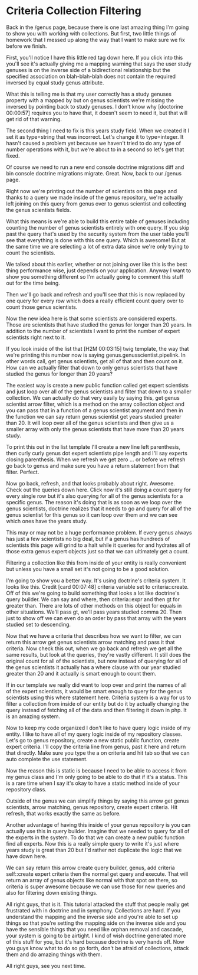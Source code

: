 # Criteria Collection Filtering

 Back in the /genus page, because there is one last amazing thing I'm going to show you with working with collections. But first, two little things of homework that I messed up along the way that I want to make sure we fix before we finish.

 First, you'll notice I have this little red tag down here. If you click into this you'll see it's actually giving me a mapping warning that says the user study genuses is on the inverse side of a bidirectional relationship but the specified association on blah-blah-blah does not contain the required inversed by equal study genus attribute.
 
 What this is telling me is that my user correctly has a study genuses property with a mapped by but on genus scientists we're missing the inversed by pointing back to study genuses. I don't know why [doctorine 00:00:57] requires you to have that, it doesn't seem to need it, but that will get rid of that warning.

 The second thing I need to fix is this years study field. When we created it I set it as type=string that was incorrect. Let's change it to type=integer. It hasn't caused a problem yet because we haven't tried to do any type of number operations with it, but we're about to in a second so let's get that fixed.

 Of course we need to run a new end console doctrine migrations diff and bin console doctrine migrations migrate. Great. Now, back to our /genus page.

 Right now we're printing out the number of scientists on this page and thanks to a query we made inside of the genus repository, we're actually left joining on this query from genus over to genus scientist and collecting the genus scientists fields.

 What this means is we're able to build this entire table of genuses including counting the number of genus scientists entirely with one query. If you skip past the query that's used by the security system from the user table you'll see that everything is done with this one query. Which is awesome! But at the same time we are selecting a lot of extra data since we're only trying to count the scientists.

 We talked about this earlier, whether or not joining over like this is the best thing performance wise, just depends on your application. Anyway I want to show you something different so I'm actually going to comment this stuff out for the time being.

 Then we'll go back and refresh and you'll see that this is now replaced by one query for every row which does a really efficient count query over to count those genus scientists.

 Now the new idea here is that some scientists are considered experts. Those are scientists that have studied the genus for longer than 20 years. In addition to the number of scientists I want to print the number of expert scientists right next to it.

 If you look inside of the list that [H2M 00:03:15] twig template, the way that we're printing this number now is saying genus.genusscientist.pipelink. In other words call, get genus scientists, get all of that and then count on it. How can we actually filter that down to only genus scientists that have studied the genus for longer than 20 years?

 The easiest way is create a new public function called get expert scientists and just loop over all of the genus scientists and filter that down to a smaller collection. We can actually do that very easily by saying this, get genus scientist arrow filter, which is a method on the array collection object and you can pass that in a function of a genus scientist argument and then in the function we can say return genus scientist get years studied greater than 20. It will loop over all of the genus scientists and then give us a smaller array with only the genus scientists that have more than 20 years study.

 To print this out in the list template I'll create a new line left parenthesis, then curly curly genus dot expert scientists pipe length and I'll say experts closing parenthesis. When we refresh we get zero ... or before we refresh go back to genus and make sure you have a return statement from that filter. Perfect.

 Now go back, refresh, and that looks probably about right. Awesome. Check out the queries down here. Click now it's still doing a count query for every single row but it's also querying for all of the genus scientists for a specific genus. The reason it's doing that is as soon as we loop over the genus scientists, doctrine realizes that it needs to go and query for all of the genus scientist for this genus so it can loop over them and we can see which ones have the years study.

 This may or may not be a huge performance problem. If every genus always has just a few scientists no big deal, but if a genus has hundreds of scientists this page will grind to a halt while it queries for and hydrates all of those extra genus expert objects just so that we can ultimately get a count.

 Filtering a collection like this from inside of your entity is really convenient but unless you have a small set it's not going to be a good solution.

 I'm going to show you a better way. It's using doctrine's criteria system. It looks like this. Credit [card 00:07:48] criteria variable set to criteria::create. Off of this we're going to build something that looks a lot like doctrine's query builder. We can say and where, then criteria::expr and then gt for greater than. There are lots of other methods on this object for equals in other situations. We'll pass gt, we'll pass years studied comma 20. Then just to show off we can even do an order by pass that array with the years studied set to descending.

 Now that we have a criteria that describes how we want to filter, we can return this arrow get genus scientists arrow matching and pass it that criteria. Now check this out, when we go back and refresh we get all the same results, but look at the queries, they're vastly different. It still does the original count for all of the scientists, but now instead of querying for all of the genus scientists it actually has a where clause with our year studied greater than 20 and it actually is smart enough to count them.

 If in our template we really did want to loop over and print the names of all of the expert scientists, it would be smart enough to query for the genus scientists using this where statement here. Criteria system is a way for us to filter a collection from inside of our entity but do it by actually changing the query instead of fetching all of the data and then filtering it down in php. It is an amazing system.

 Now to keep my code organized I don't like to have query logic inside of my entity. I like to have all of my query logic inside of my repository classes. Let's go to genus repository, create a new static public function, create expert criteria. I'll copy the criteria line from genus, past it here and return that directly. Make sure you type the a on criteria and hit tab so that we can auto complete the use statement.

 Now the reason this is static is because I need to be able to access it from my genus class and I'm only going to be able to do that if it's a status. This is a rare time when I say it's okay to have a static method inside of your repository class.

 Outside of the genus we can simplify things by saying this arrow get genus scientists, arrow matching, genus repository, create expert criteria. Hit refresh, that works exactly the same as before.

 Another advantage of having this inside of your genus repository is you can actually use this in query builder. Imagine that we needed to query for all of the experts in the system. To do that we can create a new public function find all experts. Now this is a really simple query to write it's just where years study is great than 20 but I'd rather not duplicate the logic that we have down here.

 We can say return this arrow create query builder, genus, add criteria self::create expert criteria then the normal get query and execute. That will return an array of genus objects like normal with that spot on there, so criteria is super awesome because we can use those for new queries and also for filtering down existing things.

 All right guys, that is it. This tutorial attacked the stuff that people really get frustrated with in doctrine and in symphony. Collections are hard. If you understand the mapping and the inverse side and you're able to set up things so that you're setting the mapping side on the inverse side and you have the sensible things that you need like orphan removal and cascade, your system is going to be airtight. I kind of wish doctrine generated more of this stuff for you, but it's hard because doctrine is very hands off. Now you guys know what to do so go forth, don't be afraid of collections, attack them and do amazing things with them.

 All right guys, see you next time.
